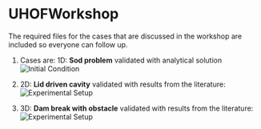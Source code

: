 # UHOFWorkshop
The required files for the cases that are discussed in the workshop are included so everyone can follow up.

1. Cases are:
1D: **Sod problem** validated with analytical solution
![Initial Condition]( https://github.com/taataam/UHOFWorkshop/blob/master/validation_cases/shockTube/plots/initialCondition.png )


2. 2D: **Lid driven cavity** validated with results from the literature:
![Experimental Setup]( https://github.com/taataam/UHOFWorkshop/blob/master/validation_cases/lidDrivenCavity/plots/cavity.png )


3. 3D: **Dam break with obstacle** validated with results from the literature:
![Experimental Setup]( https://github.com/taataam/UHOFWorkshop/blob/master/validation_cases/damBreakWithObstacle/plots/dbconfig.png )
